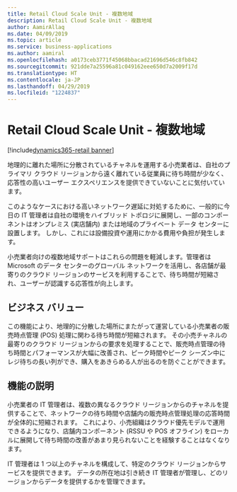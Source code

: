 ```yaml
---
title: Retail Cloud Scale Unit - 複数地域
description: Retail Cloud Scale Unit - 複数地域
author: AamirAllaq
ms.date: 04/09/2019
ms.topic: article
ms.service: business-applications
ms.author: aamiral
ms.openlocfilehash: a0173ceb3771f45068bbacad21696d546c8fb842
ms.sourcegitcommit: 921dde7a25596a81c049162eee650d7a2009f17d
ms.translationtype: HT
ms.contentlocale: ja-JP
ms.lasthandoff: 04/29/2019
ms.locfileid: "1224837"
---
```

#  <a name="retail-cloud-scale-unit--multi-region"></a>Retail Cloud Scale Unit - 複数地域
[!include[dynamics365-retail banner](../includes/dynamics365-retail.md)]


地理的に離れた場所に分散されているチャネルを運用する小売業者は、自社のプライマリ クラウド リージョンから遠く離れている従業員に待ち時間が少なく、応答性の高いユーザー エクスペリエンスを提供できていないことに気付いています。

このようなケースにおける高いネットワーク遅延に対処するために、一般的に今日の IT 管理者は自社の環境をハイブリッド トポロジに展開し、一部のコンポーネントはオンプレミス (実店舗内) または地域のプライベート データ センターに設置します。 しかし、これには設備投資や運用にかかる費用や負担が発生します。

小売業者向けの複数地域サポートはこれらの問題を軽減します。管理者は Microsoft のデータ センターのグローバル ネットワークを活用し、各店舗が最寄りのクラウド リージョンのサービスを利用することで、待ち時間が短縮され、ユーザーが認識する応答性が向上します。

## <a name="business-value"></a>ビジネス バリュー

この機能により、地理的に分散した場所にまたがって運営している小売業者の販売時点管理 (POS) 処理に関わる待ち時間が短縮されます。 その小売チャネルの最寄りのクラウド リージョンからの要求を処理することで、販売時点管理の待ち時間とパフォーマンスが大幅に改善され、ピーク時間やピーク シーズン中にレジ待ちの長い列ができ、購入をあきらめる人が出るのを防ぐことができます。

## <a name="feature-description"></a>機能の説明

小売業者の IT 管理者は、複数の異なるクラウド リージョンからのチャネルを提供することで、ネットワークの待ち時間や店舗内の販売時点管理処理の応答時間が全体的に短縮されます。 これにより、小売組織はクラウド優先モデルで運用できるようになり、店舗内コンポーネント (RSSU や POS オフライン) をローカルに展開して待ち時間の改善があまり見られないことを経験することはなくなります。

IT 管理者は 1 つ以上のチャネルを構成して、特定のクラウド リージョンからサービスを提供できます。 データの所在地は引き続き IT 管理者が管理し、どのリージョンからデータを提供するかを管理できます。
